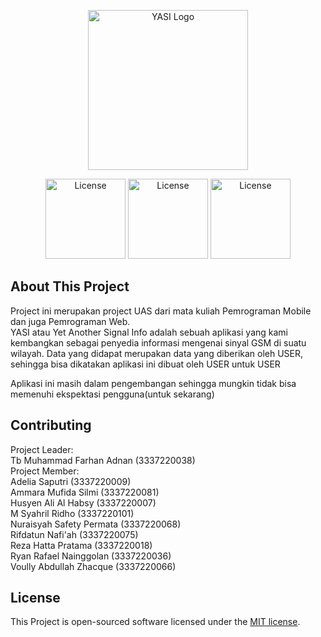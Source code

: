 <p align="center"><img src="https://github.com/ToebagusFarhan/YASI-WEB/assets/128769878/ea27a26a-c2f2-49db-802b-de1ef8ad825a" width="256" alt="YASI Logo"></p>

<p align="center">
<a href="https://opensource.org/licenses/MIT"><img src="https://github.com/ToebagusFarhan/YASI-WEB/assets/128769878/7df521f2-c9be-41d2-8071-922445a43adc" width="128" alt="License"></a>
<a href="http://yasi-web.my.id"><img src="https://github.com/ToebagusFarhan/YASI-WEB/assets/128769878/4d081620-0a1e-492f-b68a-10f653146dfc" width="128"alt="License"></a>
<a href="http://yasi-web.my.id"><img src="https://github.com/ToebagusFarhan/YASI-WEB/assets/128769878/8f724c7f-1ff1-4e70-ad3e-947d94875e8a" width="128"alt="License"></a>
</p>







## About This Project

Project ini merupakan project UAS dari mata kuliah Pemrograman Mobile dan juga Pemrograman Web.</br>
YASI atau Yet Another Signal Info adalah sebuah aplikasi yang kami kembangkan sebagai penyedia informasi mengenai sinyal GSM di suatu wilayah. Data yang didapat merupakan data yang diberikan oleh USER, sehingga bisa dikatakan aplikasi ini dibuat oleh USER untuk USER</br>

Aplikasi ini masih dalam pengembangan sehingga mungkin tidak bisa memenuhi ekspektasi pengguna(untuk sekarang)

## Contributing

Project Leader:</br>
Tb Muhammad Farhan Adnan (3337220038)</br>
Project Member:</br>
Adelia Saputri (3337220009)</br>
Ammara Mufida Silmi (3337220081)</br>
Husyen Ali Al Habsy (3337220007)</br>
M Syahril Ridho (3337220101)</br>
Nuraisyah Safety Permata (3337220068)</br>
Rifdatun Nafi'ah (3337220075)</br>
Reza Hatta Pratama (3337220018)</br>
Ryan Rafael Nainggolan (3337220036)</br>
Voully Abdullah Zhacque (3337220066)</br>

## License

This Project is open-sourced software licensed under the [MIT license](https://opensource.org/licenses/MIT).
